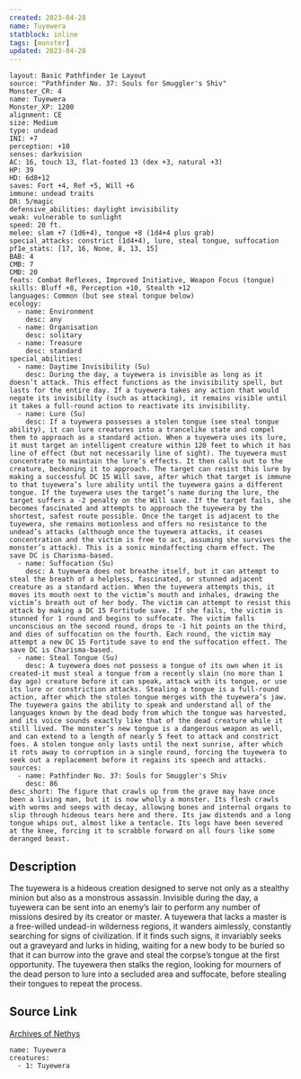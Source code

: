 ```yaml
---
created: 2023-04-28
name: Tuyewera
statblock: inline
tags: [monster]
updated: 2023-04-28
---
```

```statblock
layout: Basic Pathfinder 1e Layout
source: "Pathfinder No. 37: Souls for Smuggler's Shiv"
Monster_CR: 4
name: Tuyewera
Monster_XP: 1200
alignment: CE
size: Medium
type: undead
INI: +7
perception: +10
senses: darkvision
AC: 16, touch 13, flat-footed 13 (dex +3, natural +3)
HP: 39
HD: 6d8+12
saves: Fort +4, Ref +5, Will +6
immune: undead traits
DR: 5/magic
defensive_abilities: daylight invisibility
weak: vulnerable to sunlight
speed: 20 ft.
melee: slam +7 (1d6+4), tongue +8 (1d4+4 plus grab)
special_attacks: constrict (1d4+4), lure, steal tongue, suffocation
pf1e_stats: [17, 16, None, 8, 13, 15]
BAB: 4
CMB: 7
CMD: 20
feats: Combat Reflexes, Improved Initiative, Weapon Focus (tongue)
skills: Bluff +8, Perception +10, Stealth +12
languages: Common (but see steal tongue below)
ecology:
  - name: Environment
    desc: any
  - name: Organisation
    desc: solitary
  - name: Treasure
    desc: standard
special_abilities:
  - name: Daytime Invisibility (Su)
    desc: During the day, a tuyewera is invisible as long as it doesn’t attack. This effect functions as the invisibility spell, but lasts for the entire day. If a tuyewera takes any action that would negate its invisibility (such as attacking), it remains visible until it takes a full-round action to reactivate its invisibility.
  - name: Lure (Su)
    desc: If a tuyewera possesses a stolen tongue (see steal tongue ability), it can lure creatures into a trancelike state and compel them to approach as a standard action. When a tuyewera uses its lure, it must target an intelligent creature within 120 feet to which it has line of effect (but not necessarily line of sight). The tuyewera must concentrate to maintain the lure’s effects. It then calls out to the creature, beckoning it to approach. The target can resist this lure by making a successful DC 15 Will save, after which that target is immune to that tuyewera’s lure ability until the tuyewera gains a different tongue. If the tuyewera uses the target’s name during the lure, the target suffers a -2 penalty on the Will save. If the target fails, she becomes fascinated and attempts to approach the tuyewera by the shortest, safest route possible. Once the target is adjacent to the tuyewera, she remains motionless and offers no resistance to the undead’s attacks (although once the tuyewera attacks, it ceases concentration and the victim is free to act, assuming she survives the monster’s attack). This is a sonic mindaffecting charm effect. The save DC is Charisma-based.
  - name: Suffocation (Su)
    desc: A tuyewera does not breathe itself, but it can attempt to steal the breath of a helpless, fascinated, or stunned adjacent creature as a standard action. When the tuyewera attempts this, it moves its mouth next to the victim’s mouth and inhales, drawing the victim’s breath out of her body. The victim can attempt to resist this attack by making a DC 15 Fortitude save. If she fails, the victim is stunned for 1 round and begins to suffocate. The victim falls unconscious on the second round, drops to -1 hit points on the third, and dies of suffocation on the fourth. Each round, the victim may attempt a new DC 15 Fortitude save to end the suffocation effect. The save DC is Charisma-based.
  - name: Steal Tongue (Su)
    desc: A tuyewera does not possess a tongue of its own when it is created-it must steal a tongue from a recently slain (no more than 1 day ago) creature before it can speak, attack with its tongue, or use its lure or constriction attacks. Stealing a tongue is a full-round action, after which the stolen tongue merges with the tuyewera’s jaw. The tuyewera gains the ability to speak and understand all of the languages known by the dead body from which the tongue was harvested, and its voice sounds exactly like that of the dead creature while it still lived. The monster’s new tongue is a dangerous weapon as well, and can extend to a length of nearly 5 feet to attack and constrict foes. A stolen tongue only lasts until the next sunrise, after which it rots away to corruption in a single round, forcing the tuyewera to seek out a replacement before it regains its speech and attacks.
sources:
  - name: Pathfinder No. 37: Souls for Smuggler's Shiv
    desc: 86
desc_short: The figure that crawls up from the grave may have once been a living man, but it is now wholly a monster. Its flesh crawls with worms and seeps with decay, allowing bones and internal organs to slip through hideous tears here and there. Its jaw distends and a long tongue whips out, almost like a tentacle. Its legs have been severed at the knee, forcing it to scrabble forward on all fours like some deranged beast.
```
## Description
The tuyewera is a hideous creation designed to serve not only as a stealthy minion but also as a monstrous assassin. Invisible during the day, a tuyewera can be sent into an enemy’s lair to perform any number of missions desired by its creator or master. A tuyewera that lacks a master is a free-willed undead-in wilderness regions, it wanders aimlessly, constantly searching for signs of civilization. If it finds such signs, it invariably seeks out a graveyard and lurks in hiding, waiting for a new body to be buried so that it can burrow into the grave and steal the corpse’s tongue at the first opportunity. The tuyewera then stalks the region, looking for mourners of the dead person to lure into a secluded area and suffocate, before stealing their tongues to repeat the process.
## Source Link
[Archives of Nethys](https://aonprd.com/MonsterDisplay.aspx?ItemName=Tuyewera)
```encounter-table
name: Tuyewera
creatures:
  - 1: Tuyewera
```
